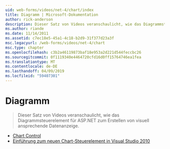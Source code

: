 ```yaml
---
uid: web-forms/videos/net-4/chart/index
title: Diagramm | Microsoft-Dokumentation
author: rick-anderson
description: Dieser Satz von Videos veranschaulicht, wie das Diagrammsteuerelement für ASP.NET zum Erstellen von visuell ansprechende Datenanzeige.
ms.author: riande
ms.date: 11/14/2011
ms.assetid: c7ec18e5-45a1-4c18-b2d9-31f377d23a3f
msc.legacyurl: /web-forms/videos/net-4/chart
msc.type: chapter
ms.openlocfilehash: c3b2a46119873baf18e953a2d221d544feccbc26
ms.sourcegitcommit: 0f1119340e4464720cfd16d0ff15764746ea1fea
ms.translationtype: MT
ms.contentlocale: de-DE
ms.lasthandoff: 04/09/2019
ms.locfileid: "59407301"
---
```

# <a name="chart"></a>Diagramm

> Dieser Satz von Videos veranschaulicht, wie das Diagrammsteuerelement für ASP.NET zum Erstellen von visuell ansprechende Datenanzeige.


- [Chart Control](aspnet-4-quick-hit-chart-control.md)
- [Einführung zum neuen Chart-Steuerelement in Visual Studio 2010](aspnet-4-how-do-i-introducing-the-new-chart-control-in-visual-studio-2010.md)
